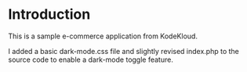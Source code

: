 # Introduction

This is a sample e-commerce application from KodeKloud.

I added a basic dark-mode.css file and slightly revised index.php to the source code to enable a dark-mode toggle feature.



